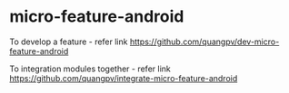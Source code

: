# micro-feature-android

To develop a feature - refer link
https://github.com/quangpv/dev-micro-feature-android

To integration modules together - refer link
https://github.com/quangpv/integrate-micro-feature-android

